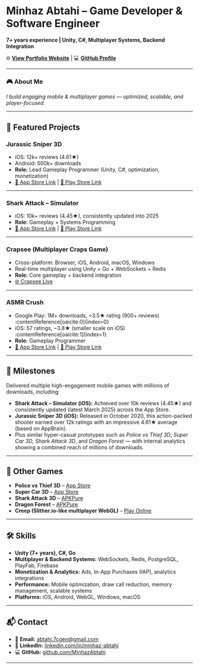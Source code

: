 # Minhaz Abtahi – Game Developer & Software Engineer  

**7+ years experience | Unity, C#, Multiplayer Systems, Backend Integration**  

🌐 **[View Portfolio Website](https://minhazabtahi.github.io/portfolio/)** | 💻 **[GitHub Profile](https://github.com/MinhazAbtahi)**

---

### 🎮 About Me  
*I build engaging mobile & multiplayer games — optimized, scalable, and player-focused.*

---

## 🚀 Featured Projects  

### **Jurassic Sniper 3D**  
- iOS: 12k+ reviews (4.61★)  
- Android: 500k+ downloads  
- **Role:** Lead Gameplay Programmer (Unity, C#, optimization, monetization)  
- [📱 App Store Link](https://apps.apple.com/us/app/jurassic-sniper-3d/id1535441769) | [📱 Play Store Link](https://play.google.com/store/apps/details?id=com.funvai.jurassicsniper3d)  

---

### **Shark Attack – Simulator**  
- iOS: 10k+ reviews (4.45★), consistently updated into 2025  
- **Role:** Gameplay + Systems Programming  
- [📱 App Store Link](https://apps.apple.com/us/app/shark-attack-simulator-io-game/id1489941954) | [📱 Play Store Link](https://play.google.com/store/apps/details?id=com.fpg.sharkattack)  

---

### **Crapsee (Multiplayer Craps Game)**  
- Cross-platform: Browser, iOS, Android, macOS, Windows  
- Real-time multiplayer using Unity + Go + WebSockets + Redis  
- **Role:** Core gameplay + backend integration  
- [🌐 Crapsee Live](https://crapsee.live)  

---

### **ASMR Crush**  
- Google Play: 1M+ downloads, ~3.5★ rating (900+ reviews) :contentReference[oaicite:0]{index=0}  
- iOS: 57 ratings, ~3.8★ (smaller scale on iOS) :contentReference[oaicite:1]{index=1}  
- **Role:** Gameplay Programmer   
- [📱 App Store Link](https://apps.apple.com/us/app/asmr-crush/id1584980063) | [📱 Play Store Link](https://play.google.com/store/apps/details?id=com.tastypill.asmrcrush&hl=en&gl=US)  

---

## 🎯 Milestones  

Delivered multiple high-engagement mobile games with millions of downloads, including:

- **Shark Attack – Simulator (iOS):** Achieved over 10k reviews (4.45★) and consistently updated (latest March 2025) across the App Store.  
- **Jurassic Sniper 3D (iOS):** Released in October 2020, this action-packed shooter earned over 12k ratings with an impressive 4.61★ average (based on AppBrain).  
- Plus similar hyper-casual prototypes such as *Police vs Thief 3D*, *Super Car 3D*, *Shark Attack 3D*, and *Dragon Forest* — with internal analytics showing a combined reach of millions of downloads.  

---

## 🎲 Other Games  

- **Police vs Thief 3D** – [App Store](https://apps.apple.com/us/app/police-vs-thief-3d-car-race/id1542502766)  
- **Super Car 3D** – [App Store](https://apps.apple.com/mx/app/super-car-3d/id1484654087)  
- **Shark Attack 3D** – [APKPure](https://apkpure.com/shark-attack-3d/com.fpg.sharkslap)  
- **Dragon Forest** – [APKPure](https://apkpure.com/dragon-forest/com.funvai.tapfire)  
- **Creep (Slither.io-like multiplayer WebGL)** – [Play Online](https://minhazabtahi.itch.io/creep)  

---

## 🛠️ Skills  

- **Unity (7+ years), C#, Go**  
- **Multiplayer & Backend Systems:** WebSockets, Redis, PostgreSQL, PlayFab, Firebase  
- **Monetization & Analytics:** Ads, In-App Purchases (IAP), analytics integrations  
- **Performance:** Mobile optimization, draw call reduction, memory management, scalable systems  
- **Platforms:** iOS, Android, WebGL, Windows, macOS  

---

## 📬 Contact  

- 📧 **Email:** [abtahi.7cgen@gmail.com](mailto:abtahi.7cgen@gmail.com)  
- 🔗 **LinkedIn:** [linkedin.com/in/minhaz-abtahi](https://www.linkedin.com/in/minhaz-abtahi)  
- 💻 **GitHub:** [github.com/MinhazAbtahi](https://github.com/MinhazAbtahi)  

---
